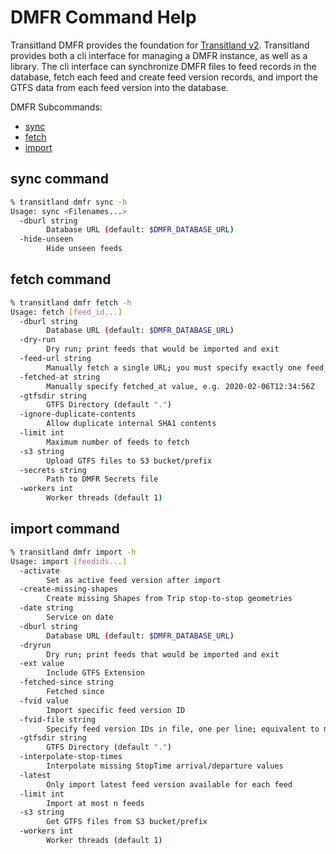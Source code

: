 # DMFR Command Help

Transitland DMFR provides the foundation for [Transitland v2](https://transit.land/news/2019/10/17/tlv2.html). Transitland provides both a cli interface for managing a DMFR instance, as well as a library. The cli interface can synchronize DMFR files to feed records in the database, fetch each feed and create feed version records, and import the GTFS data from each feed version into the database.

DMFR Subcommands:
- [sync](#sync-command)
- [fetch](#fetch-command)
- [import](#import-command)

## sync command

```bash
% transitland dmfr sync -h
Usage: sync <Filenames...>
  -dburl string
    	Database URL (default: $DMFR_DATABASE_URL)
  -hide-unseen
    	Hide unseen feeds
```

## fetch command

```bash
% transitland dmfr fetch -h
Usage: fetch [feed_id...]
  -dburl string
    	Database URL (default: $DMFR_DATABASE_URL)
  -dry-run
    	Dry run; print feeds that would be imported and exit
  -feed-url string
    	Manually fetch a single URL; you must specify exactly one feed_id
  -fetched-at string
    	Manually specify fetched_at value, e.g. 2020-02-06T12:34:56Z
  -gtfsdir string
    	GTFS Directory (default ".")
  -ignore-duplicate-contents
    	Allow duplicate internal SHA1 contents
  -limit int
    	Maximum number of feeds to fetch
  -s3 string
    	Upload GTFS files to S3 bucket/prefix
  -secrets string
    	Path to DMFR Secrets file
  -workers int
    	Worker threads (default 1)
```

## import command

```bash
% transitland dmfr import -h
Usage: import [feedids...]
  -activate
    	Set as active feed version after import
  -create-missing-shapes
    	Create missing Shapes from Trip stop-to-stop geometries
  -date string
    	Service on date
  -dburl string
    	Database URL (default: $DMFR_DATABASE_URL)
  -dryrun
    	Dry run; print feeds that would be imported and exit
  -ext value
    	Include GTFS Extension
  -fetched-since string
    	Fetched since
  -fvid value
    	Import specific feed version ID
  -fvid-file string
    	Specify feed version IDs in file, one per line; equivalent to multiple --fvid
  -gtfsdir string
    	GTFS Directory (default ".")
  -interpolate-stop-times
    	Interpolate missing StopTime arrival/departure values
  -latest
    	Only import latest feed version available for each feed
  -limit int
    	Import at most n feeds
  -s3 string
    	Get GTFS files from S3 bucket/prefix
  -workers int
    	Worker threads (default 1)
```

